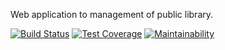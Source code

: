 Web application to management of public library. 

[![Build Status](https://app.travis-ci.com/hare-dev/library-web-application.svg?token=1X5G4z3wyCFRry24jpCu&branch=master)](https://app.travis-ci.com/hare-dev/library-web-application)
[![Test Coverage](https://api.codeclimate.com/v1/badges/37dc7646abf8b49d2c87/test_coverage)](https://codeclimate.com/github/hare-dev/library-web-application/test_coverage)
[![Maintainability](https://api.codeclimate.com/v1/badges/37dc7646abf8b49d2c87/maintainability)](https://codeclimate.com/github/hare-dev/library-web-application/maintainability)